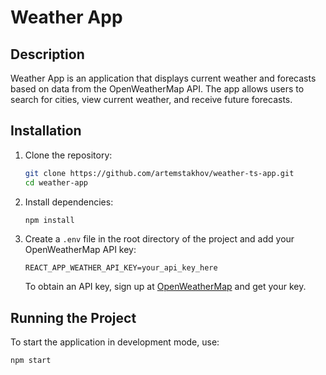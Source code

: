 # Weather App

## Description

Weather App is an application that displays current weather and forecasts based on data from the OpenWeatherMap API. The app allows users to search for cities, view current weather, and receive future forecasts.

## Installation

1. Clone the repository:

    ```bash
    git clone https://github.com/artemstakhov/weather-ts-app.git
    cd weather-app
    ```

2. Install dependencies:

    ```bash
    npm install
    ```

3. Create a `.env` file in the root directory of the project and add your OpenWeatherMap API key:

    ```plaintext
    REACT_APP_WEATHER_API_KEY=your_api_key_here
    ```

   To obtain an API key, sign up at [OpenWeatherMap](https://openweathermap.org/api) and get your key.

## Running the Project

To start the application in development mode, use:

```bash
npm start
